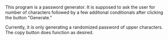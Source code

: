 This program is a password generator. It is supposed to ask the user for number of characters followed by a few additonal conditionals after clicking the button "Generate."

 Currently, it is only generating a randomized password of upper characters. The copy button does function as desired.

 